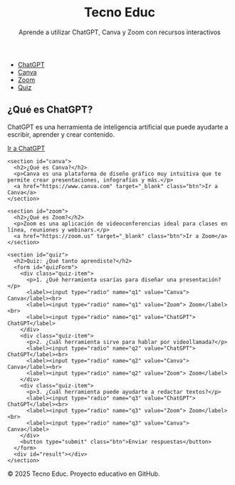 <!DOCTYPE html>
<html lang="es">
<head>
  <meta charset="UTF-8">
  <meta name="viewport" content="width=device-width, initial-scale=1">
  <title>Tecno Educ</title>
  <link rel="stylesheet" href="style.css">
</head>
<body>
  <header>
    <h1>Tecno Educ</h1>
    <p>Aprende a utilizar ChatGPT, Canva y Zoom con recursos interactivos</p>
  </header>

  <nav>
    <ul>
      <li><a href="#chatgpt">ChatGPT</a></li>
      <li><a href="#canva">Canva</a></li>
      <li><a href="#zoom">Zoom</a></li>
      <li><a href="#quiz">Quiz</a></li>
    </ul>
  </nav>

  <main>
    <section id="chatgpt">
      <h2>¿Qué es ChatGPT?</h2>
      <p>ChatGPT es una herramienta de inteligencia artificial que puede ayudarte a escribir, aprender y crear contenido.</p>
      <a href="https://chat.openai.com" target="_blank" class="btn">Ir a ChatGPT</a>
    </section>

    <section id="canva">
      <h2>¿Qué es Canva?</h2>
      <p>Canva es una plataforma de diseño gráfico muy intuitiva que te permite crear presentaciones, infografías y más.</p>
      <a href="https://www.canva.com" target="_blank" class="btn">Ir a Canva</a>
    </section>

    <section id="zoom">
      <h2>¿Qué es Zoom?</h2>
      <p>Zoom es una aplicación de videoconferencias ideal para clases en línea, reuniones y webinars.</p>
      <a href="https://zoom.us" target="_blank" class="btn">Ir a Zoom</a>
    </section>

    <section id="quiz">
      <h2>Quiz: ¿Qué tanto aprendiste?</h2>
      <form id="quizForm">
        <div class="quiz-item">
          <p>1. ¿Qué herramienta usarías para diseñar una presentación?</p>
          <label><input type="radio" name="q1" value="Canva"> Canva</label><br>
          <label><input type="radio" name="q1" value="Zoom"> Zoom</label><br>
          <label><input type="radio" name="q1" value="ChatGPT"> ChatGPT</label>
        </div>
        <div class="quiz-item">
          <p>2. ¿Cuál herramienta sirve para hablar por videollamada?</p>
          <label><input type="radio" name="q2" value="ChatGPT"> ChatGPT</label><br>
          <label><input type="radio" name="q2" value="Canva"> Canva</label><br>
          <label><input type="radio" name="q2" value="Zoom"> Zoom</label>
        </div>
        <div class="quiz-item">
          <p>3. ¿Cuál herramienta puede ayudarte a redactar textos?</p>
          <label><input type="radio" name="q3" value="ChatGPT"> ChatGPT</label><br>
          <label><input type="radio" name="q3" value="Zoom"> Zoom</label><br>
          <label><input type="radio" name="q3" value="Canva"> Canva</label>
        </div>
        <button type="submit" class="btn">Enviar respuestas</button>
      </form>
      <div id="result"></div>
    </section>
  </main>

  <footer>
    <p>© 2025 Tecno Educ. Proyecto educativo en GitHub.</p>
  </footer>

  <script src="script.js"></script>
</body>
</html>
